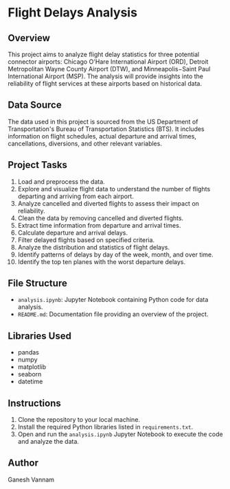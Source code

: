 # Flight Delays Analysis

## Overview
This project aims to analyze flight delay statistics for three potential connector airports: Chicago O'Hare International Airport (ORD), Detroit Metropolitan Wayne County Airport (DTW), and Minneapolis−Saint Paul International Airport (MSP). The analysis will provide insights into the reliability of flight services at these airports based on historical data.

## Data Source
The data used in this project is sourced from the US Department of Transportation's Bureau of Transportation Statistics (BTS). It includes information on flight schedules, actual departure and arrival times, cancellations, diversions, and other relevant variables.

## Project Tasks
1. Load and preprocess the data.
2. Explore and visualize flight data to understand the number of flights departing and arriving from each airport.
3. Analyze cancelled and diverted flights to assess their impact on reliability.
4. Clean the data by removing cancelled and diverted flights.
5. Extract time information from departure and arrival times.
6. Calculate departure and arrival delays.
7. Filter delayed flights based on specified criteria.
8. Analyze the distribution and statistics of flight delays.
9. Identify patterns of delays by day of the week, month, and over time.
10. Identify the top ten planes with the worst departure delays.

## File Structure
- `analysis.ipynb`: Jupyter Notebook containing Python code for data analysis.
- `README.md`: Documentation file providing an overview of the project.

## Libraries Used
- pandas
- numpy
- matplotlib
- seaborn
- datetime

## Instructions
1. Clone the repository to your local machine.
2. Install the required Python libraries listed in `requirements.txt`.
3. Open and run the `analysis.ipynb` Jupyter Notebook to execute the code and analyze the data.

## Author 
Ganesh Vannam

